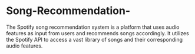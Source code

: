 # Song-Recommendation-
The Spotify song recommendation system is a platform that uses audio features as input from users and recommends songs accordingly. It utilizes the Spotify API to access a vast library of songs and their corresponding audio features. 

